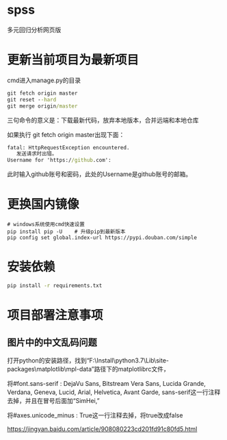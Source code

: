 # spss
多元回归分析网页版

# 更新当前项目为最新项目

cmd进入manage.py的目录

```cmd
git fetch origin master
git reset --hard
git merge origin/master
```

三句命令的意义是：下载最新代码，放弃本地版本，合并远端和本地仓库



如果执行 git fetch origin master出现下面：

```cmd
fatal: HttpRequestException encountered.
   发送请求时出错。
Username for 'https://github.com':
```

此时输入github账号和密码，此处的Username是github账号的邮箱。

# 更换国内镜像

```
# windows系统使用cmd快速设置
pip install pip -U    # 升级pip到最新版本
pip config set global.index-url https://pypi.douban.com/simple
```

# 安装依赖

```cmd
pip install -r requirements.txt
```



# 项目部署注意事项

## 图片中的中文乱码问题

打开python的安装路径，找到“F:\Install\python3.7\Lib\site-packages\matplotlib\mpl-data”路径下的matplotlibrc文件，

将#font.sans-serif : DejaVu Sans, Bitstream Vera Sans, Lucida Grande, Verdana, Geneva, Lucid, Arial, Helvetica, Avant Garde, sans-serif这一行注释去掉，并且在冒号后面加“SimHei,”

将#axes.unicode_minus  : True这一行注释去掉，将true改成false

https://jingyan.baidu.com/article/908080223cd201fd91c80fd5.html